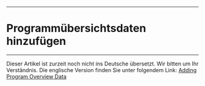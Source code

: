 ****
# Programmübersichtsdaten hinzufügen
---

Dieser Artikel ist zurzeit noch nicht ins Deutsche übersetzt. Wir bitten um Ihr Verständnis. Die englische Version finden Sie unter folgendem Link: [Adding Program Overview Data](https://help.toladata.com/en/toladata-course/lesson-3-new-program-setup/adding-program-overview-data.html)









